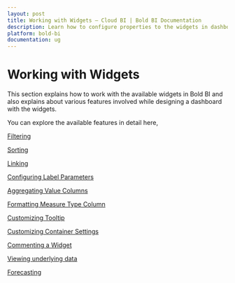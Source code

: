 ```yaml
---
layout: post
title: Working with Widgets – Cloud BI | Bold BI Documentation
description: Learn how to configure properties to the widgets in dashboard for interactive functionalities in cloud-hosted Bold BI.
platform: bold-bi
documentation: ug
---
```


# Working with Widgets

This section explains how to work with the available widgets in Bold BI and also explains about various features involved while designing a dashboard with the widgets.

You can explore the available features in detail here,

[Filtering](/cloud-bi/visualizing-data/working-with-widgets/configuring-widget-filters/)
 
[Sorting](/cloud-bi/visualizing-data/working-with-widgets/advanced-sorting/)

[Linking](/cloud-bi/visualizing-data/working-with-widgets/linking-urls-and-dashboards/)

[Configuring Label Parameters](/cloud-bi/visualizing-data/working-with-widgets/configuring-label-parameters/)

[Aggregating Value Columns](/cloud-bi/visualizing-data/working-with-widgets/aggregating-value-columns-based-on-type/)

[Formatting Measure Type Column](/cloud-bi/visualizing-data/working-with-widgets/formatting-measure-type-column/)

[Customizing Tooltip](/cloud-bi/visualizing-data/working-with-widgets/tooltip-customization/)

[Customizing Container Settings](/cloud-bi/visualizing-data/working-with-widgets/customizing-container-appearance/)

[Commenting a Widget](/cloud-bi/visualizing-data/working-with-widgets/commenting-widget/)

[Viewing underlying data](/cloud-bi/visualizing-data/working-with-widgets/view-data/)

[Forecasting](/cloud-bi/visualizing-data/working-with-widgets/forecasting/)